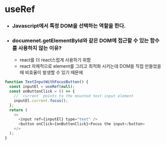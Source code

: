 # useRef
- ### Javascript에서 특정 DOM을 선택하는 역할을 한다.
- ### documenet.getElementById와 같은 DOM에 접근할 수 있는 함수를 사용하지 않는 이유?
    - react를 더 react스럽게 사용하기 위함
    - react 자체적으로 element를 그리고 최적화 시키는데 DOM을 직접 만들었을 때 비효율이 발생할 수 있기 때문에

```javascript
function TextInputWithFocusButton() {
  const inputEl = useRef(null);
  const onButtonClick = () => {
    // `current` points to the mounted text input element
    inputEl.current.focus();
  };
  return (
    <>
      <input ref={inputEl} type="text" />
      <button onClick={onButtonClick}>Focus the input</button>
    </>
  );
}
```